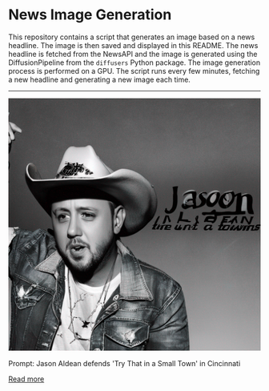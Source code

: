 # News Image Generation
This repository contains a script that generates an image based on a news headline. The image is then saved and displayed in this README.
The news headline is fetched from the NewsAPI and the image is generated using the DiffusionPipeline from the `diffusers` Python package. The image generation process is performed on a GPU.
The script runs every few minutes, fetching a new headline and generating a new image each time.

---

![Generated Image](image.png)

Prompt: Jason Aldean defends 'Try That in a Small Town' in Cincinnati

[Read more](https://www.cincinnati.com/story/news/politics/2023/07/22/jason-aldean-defends-try-that-in-a-small-town-song/70451456007/)